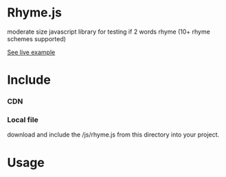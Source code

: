 # Rhyme.js
moderate size javascript library for testing if 2 words rhyme (10+ rhyme schemes supported)

<a href="http://ghost-writer.ga">See live example</a>

<h1>Include</h1>
<h3>CDN</h3>
<p><script src="https://cdn.jsdelivr.net/gh/PiethonCoder/Rhyme.js/js/rhyme.js"></script></p>
<h3>Local file</h3>
</p>download and include the /js/rhyme.js from this directory into your project.</p> 

<h1>Usage</h1>
